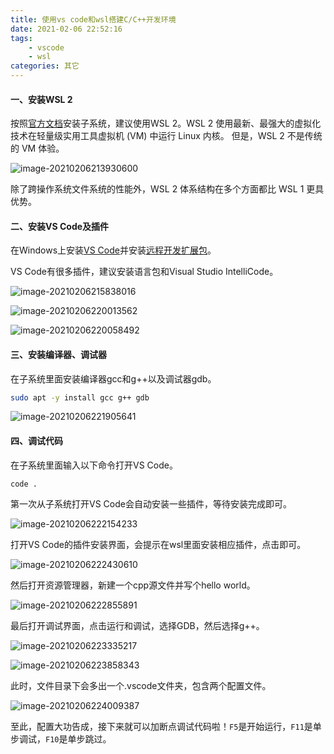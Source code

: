 ```yaml
---
title: 使用vs code和wsl搭建C/C++开发环境
date: 2021-02-06 22:52:16
tags: 
	- vscode
	- wsl
categories: 其它
---
```

#### 一、安装WSL 2

按照[官方文档](https://docs.microsoft.com/zh-cn/windows/wsl/)安装子系统，建议使用WSL 2。WSL 2 使用最新、最强大的虚拟化技术在轻量级实用工具虚拟机 (VM) 中运行 Linux 内核。 但是，WSL 2 不是传统的 VM 体验。

<!--more-->
![image-20210206213930600](https://images.coxlong.cn/img/20210206213937.png)

除了跨操作系统文件系统的性能外，WSL 2 体系结构在多个方面都比 WSL 1 更具优势。



#### 二、安装VS Code及插件

在Windows上安装[VS Code](https://code.visualstudio.com/)并安装[远程开发扩展包](https://marketplace.visualstudio.com/items?itemName=ms-vscode-remote.vscode-remote-extensionpack)。

VS Code有很多插件，建议安装语言包和Visual Studio IntelliCode。

![image-20210206215838016](https://images.coxlong.cn/img/20210206215838.png)

![image-20210206220013562](https://images.coxlong.cn/img/20210206220013.png)

![image-20210206220058492](https://images.coxlong.cn/img/20210206220058.png)



#### 三、安装编译器、调试器

在子系统里面安装编译器gcc和g++以及调试器gdb。

```bash
sudo apt -y install gcc g++ gdb
```

![image-20210206221905641](https://images.coxlong.cn/img/20210206221905.png)



#### 四、调试代码

在子系统里面输入以下命令打开VS Code。

```shell
code .
```

第一次从子系统打开VS Code会自动安装一些插件，等待安装完成即可。

![image-20210206222154233](https://images.coxlong.cn/img/20210206222154.png)

打开VS Code的插件安装界面，会提示在wsl里面安装相应插件，点击即可。

![image-20210206222430610](https://images.coxlong.cn/img/20210206222430.png)

然后打开资源管理器，新建一个cpp源文件并写个hello world。

![image-20210206222855891](https://images.coxlong.cn/img/20210206222856.png)

最后打开调试界面，点击运行和调试，选择GDB，然后选择g++。

![image-20210206223335217](https://images.coxlong.cn/img/20210206223335.png)

![image-20210206223858343](https://images.coxlong.cn/img/20210206223858.png)

此时，文件目录下会多出一个.vscode文件夹，包含两个配置文件。

![image-20210206224009387](https://images.coxlong.cn/img/20210206224009.png)

至此，配置大功告成，接下来就可以加断点调试代码啦！`F5`是开始运行，`F11`是单步调试，`F10`是单步跳过。